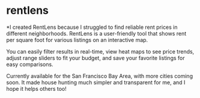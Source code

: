 # rentlens

*I created RentLens because I struggled to find reliable rent prices in different neighborhoods. RentLens is a user-friendly tool that shows rent per square foot for various listings on an interactive map.

You can easily filter results in real-time, view heat maps to see price trends, adjust range sliders to fit your budget, and save your favorite listings for easy comparisons.

Currently available for the San Francisco Bay Area, with more cities coming soon. It made house hunting much simpler and transparent for me, and I hope it helps others too!
